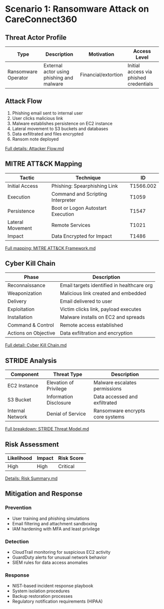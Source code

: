 # Scenario 1: Ransomware Attack on CareConnect360

## Threat Actor Profile

| Type | Description | Motivation | Access Level |
|------|-------------|------------|--------------|
| Ransomware Operator | External actor using phishing and malware | Financial/extortion | Initial access via phished credentials |

## Attack Flow

1. Phishing email sent to internal user
2. User clicks malicious link
3. Malware establishes persistence on EC2 instance
4. Lateral movement to S3 buckets and databases
5. Data exfiltrated and files encrypted
6. Ransom note deployed

[Full details: Attacker Flow.md](./Attacker%20Flow.md)

## MITRE ATT&CK Mapping

| Tactic | Technique | ID |
|--------|-----------|-----|
| Initial Access | Phishing: Spearphishing Link | T1566.002 |
| Execution | Command and Scripting Interpreter | T1059 |
| Persistence | Boot or Logon Autostart Execution | T1547 |
| Lateral Movement | Remote Services | T1021 |
| Impact | Data Encrypted for Impact | T1486 |

[Full mapping: MITRE ATT&CK Framework.md](./MITRE%20ATT%26CK%20Framework.md)

## Cyber Kill Chain

| Phase | Description |
|-------|-------------|
| Reconnaissance | Email targets identified in healthcare org |
| Weaponization | Malicious link created and embedded |
| Delivery | Email delivered to user |
| Exploitation | Victim clicks link, payload executes |
| Installation | Malware installs on EC2 and spreads |
| Command & Control | Remote access established |
| Actions on Objective | Data exfiltration and encryption |

[Full detail: Cyber Kill Chain.md](./Cyber%20Kill%20Chain.md)

## STRIDE Analysis

| Component | Threat Type | Description |
|-----------|------------|-------------|
| EC2 Instance | Elevation of Privilege | Malware escalates permissions |
| S3 Bucket | Information Disclosure | Data accessed and exfiltrated |
| Internal Network | Denial of Service | Ransomware encrypts core systems |

[Full breakdown: STRIDE Threat Model.md](./STRIDE%20Threat%20Model.md)

## Risk Assessment

| Likelihood | Impact | Risk Score |
|------------|--------|------------|
| High | High | Critical |

[Details: Risk Summary.md](./Risk%20Summary.md)

## Mitigation and Response

### Prevention
- User training and phishing simulations
- Email filtering and attachment sandboxing
- IAM hardening with MFA and least privilege

### Detection
- CloudTrail monitoring for suspicious EC2 activity
- GuardDuty alerts for unusual network behavior
- SIEM rules for data access anomalies

### Response
- NIST-based incident response playbook
- System isolation procedures
- Backup restoration processes
- Regulatory notification requirements (HIPAA)